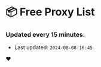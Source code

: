 # :package: Free Proxy List
### Updated every 15 minutes.

- Last updated: `2024-08-08 16:45`

:heart:
